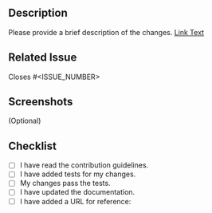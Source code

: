 ## Description

Please provide a brief description of the changes.
[Link Text](URL)

## Related Issue

Closes #<ISSUE_NUMBER>

## Screenshots

(Optional)

## Checklist

- [ ] I have read the contribution guidelines.
- [ ] I have added tests for my changes.
- [ ] My changes pass the tests.
- [ ] I have updated the documentation.
- [ ] I have added a URL for reference: <URL>